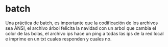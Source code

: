 # batch
Una práctica de batch, es importante que la codificación de los archivos sea ANSI, el archivo árbol felicita la navidad con un arbol que cambia el color de las bolas, el archivo ips hace un ping a todas las ips de la red local e imprime en un txt cuales responden y cuales no.
